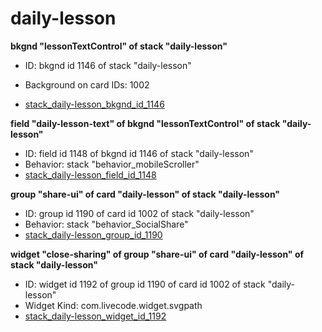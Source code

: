 # daily-lesson
**bkgnd "lessonTextControl" of stack "daily-lesson"**
* ID: bkgnd id 1146 of stack "daily-lesson"

* Background on card IDs: 1002
* [stack_daily-lesson_bkgnd_id_1146](./../../ScriptTracker/modules/daily-lesson_Scripts/stack_daily-lesson_bkgnd_id_1146.livecodescript)

**field "daily-lesson-text" of bkgnd "lessonTextControl" of stack "daily-lesson"**
* ID: field id 1148 of bkgnd id 1146 of stack "daily-lesson"
* Behavior: stack "behavior_mobileScroller"
* [stack_daily-lesson_field_id_1148](./../../ScriptTracker/modules/daily-lesson_Scripts/stack_daily-lesson_field_id_1148.livecodescript)

**group "share-ui" of card "daily-lesson" of stack "daily-lesson"**
* ID: group id 1190 of card id 1002 of stack "daily-lesson"
* Behavior: stack "behavior_SocialShare"
* [stack_daily-lesson_group_id_1190](./../../ScriptTracker/modules/daily-lesson_Scripts/stack_daily-lesson_group_id_1190.livecodescript)

**widget "close-sharing" of group "share-ui" of card "daily-lesson" of stack "daily-lesson"**
* ID: widget id 1192 of group id 1190 of card id 1002 of stack "daily-lesson"
* Widget Kind: com.livecode.widget.svgpath
* [stack_daily-lesson_widget_id_1192](./../../ScriptTracker/modules/daily-lesson_Scripts/stack_daily-lesson_widget_id_1192.livecodescript)


